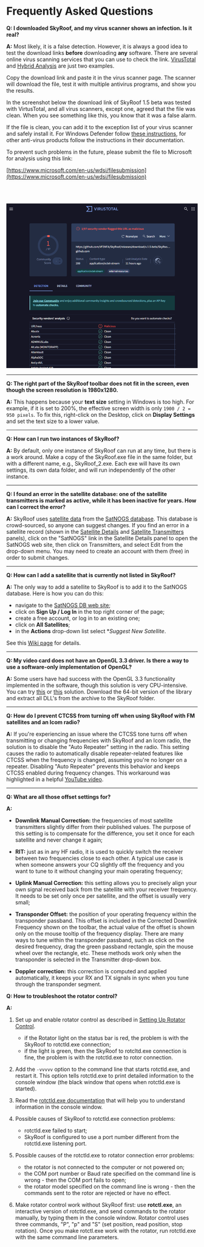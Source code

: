# Frequently Asked Questions

**Q: I downloaded SkyRoof, and my virus scanner shows an infection. Is it real?**

**A:** Most likely, it is a false detection. However, it is always a good idea to test the download links **before** downloading **any** software. There are several online virus scanning services that you can use to check the link.
[VirusTotal](https://www.virustotal.com/gui/home/url) and [Hybrid Analysis](https://www.hybrid-analysis.com/})
are just two examples.

Copy the download link and paste it in the virus scanner page. The scanner
will download the file, test it with multiple antivirus programs, and show you the results.

In the screenshot below the download link of SkyRoof 1.5 beta was tested with VirtusTotal, and all virus scanners, except one, agreed that the file was clean. When you see something like this, you know that it was a false alarm.

If the file is clean, you can add it to the exception list of your virus scanner and safely install it. For Windows Defender follow
[these instructions](https://support.microsoft.com/en-us/windows/add-an-exclusion-to-windows-security-811816c0-4dfd-af4a-47e4-c301afe13b26#ID0EBF=Windows_11), for other anti-virus products
follow the instructions in their documentation.

To prevent such problems in the future, please submit the file to Microsoft for analysis using this link:

[https://www.microsoft.com/en-us/wdsi/filesubmission](https://www.microsoft.com/en-us/wdsi/filesubmission)

<br><br>

![VirusTotal](../images/virus_total.png)

---

**Q: The right part of the SkyRoof toolbar does not fit in the screen, even though the screen resolution is 1980x1280.**

**A:** This happens because your **text size** setting in Windows is too high. For example, if it is set to 200%, the effective
screen width is only `1900 / 2 = 950 pixels`. To fix this, right-click on the Desktop, click on **Display Settings** and set the text size
to a lower value.

---

**Q: How can I run two instances of SkyRoof?**

**A:** By default, only one instance of SkyRoof can run at any time, but there is a work around. Make a copy of the SkyRoof.exe file in the same folder, but with a different name, e.g., SkyRoof_2.exe. Each exe will have its own settings, its own data folder, and will run independently of the other instance.

---

**Q: I found an error in the satellite database: one of the satellite transmitters is marked as active, while it has been inactive for years. How can I correct the error?**

**A:** SkyRoof uses
[satellite data](satellite_data.md)
from the
[SatNOGS database](https://db.satnogs.org/).
This database is crowd-sourced, so anyone can suggest changes.
If you find an error in a satellite record (shown in the
[Satellite Details](satellite_details_panel.md)
and
[Satellite Transmitters](satellite_transmitters_panel.md)
 panels), click on the "SatNOGS" link in the Satellite Details panel  to open the SatNOGS web site, then click on Transmitters, and select Edit from the drop-down menu. You may need to create an account with them (free) in order to submit changes.

---

**Q: How can I add a satellite that is currently not listed in SkyRoof?**

**A:** The only way to add a satellite to SkyRoof is to add it to the SatNOGS database. Here is how you can do this:

- navigate to the [SatNOGS DB web site](https://db.satnogs.org/);
- click on **Sign Up / Log In** in the top right corner of the page;
- create a free account, or log in to an existing one;
- click on **All Satellites**;
- in the **Actions** drop-down list select **Suggest New Satellite*.

See this [Wiki page](https://wiki.satnogs.org/SatNOGS_DB) for details.

---

**Q: My video card does not have an OpenGL 3.3 driver. Is there a way to use a software-only implementation of OpenGL?**

**A:** Some users have had success with the OpenGL 3.3 functionality implemented in the software, though this solution is very CPU-intensive. You can try
[this](https://github.com/lightningterror/Mesa3D-Windows) or
[this](https://github.com/pal1000/mesa-dist-win) solution. Download the 64-bit version of the library and extract all DLL's from the archive to the SkyRoof folder.

---

**Q: How do I prevent CTCSS from turning off when using SkyRoof with FM satellites and an Icom radio?**

**A:** If you're experiencing an issue where the CTCSS tone turns off when transmitting or changing frequencies with SkyRoof and an Icom radio, the solution is to disable the "Auto Repeater" setting in the radio. This setting causes the radio to automatically disable repeater-related features like CTCSS when the frequency is changed, assuming you're no longer on a repeater. Disabling "Auto Repeater" prevents this behavior and keeps CTCSS enabled during frequency changes. This workaround was highlighted in a helpful [YouTube video](https://www.youtube.com/watch?v=6xO3LNsTidQ).

---

**Q: What are all those offset settings for?**

**A:**

- **Downlink Manual Correction:** the frequencies of most satellite transmitters slightly differ from their published values. The purpose of this setting is to compensate for the difference, you set it once for each satellite and never change it again;

- **RIT:** just as in any HF radio, it is used to quickly switch the receiver between two frequencies close to each other. A typical use case is when someone answers your CQ slightly off the frequency and you want to tune to it without changing your main operating frequency;

- **Uplink Manual Correction:** this setting allows you to precisely align your own signal received back from the satellite with your receiver frequency. It needs to be set only once per satellite, and the offset is usually very small;

- **Transponder Offset:** the position of your operating frequency within the transponder passband. This offset is included in the Corrected Downlink Frequency shown on the toolbar, the actual value of the offset is shown only on the mouse tooltip of the frequency display. There are many ways to tune within the transponder passband, such as click on the desired frequency, drag the green passband rectangle, spin the mouse wheel over the rectangle, etc. These methods work only when the transponder is selected in the Transmitter drop-down box.

- **Doppler correction:** this correction is computed and applied automatically, it keeps your RX and TX signals in sync when you tune through the transponder segment.

**Q: How to troubleshoot the rotator control?**

**A:** 
1. Set up and enable rotator control as described in
[Setting Up Rotator Control](setting_up_rotator_control.md).

    - if the Rotator light on the status bar is red, the problem is with the SkyRoof to rotctld.exe connection;
    - if the light is green, then the SkyRoof to rotcltd.exe connection is fine, the problem is with the rotctld.exe to rotor connection.

2. Add the `-vvvvv` option to the command line that starts rotctld.exe, and restart it. This option tells rotctld.exe to print detailed information to the console window (the black window that opens when rotctld.exe is started).

3. Read the [rotctld.exe documentation](https://hamlib.sourceforge.net/html/rotctl.1.html) that will help you to understand information in the console window.

4. Possible causes of SkyRoof to rotctld.exe connection problems:
    - rotctld.exe failed to start;
    - SkyRoof is configured to use a port number different from the rotctld.exe listening port.

5. Possible causes of the rotctld.exe to rotator connection error problems:
    - the rotator is not connected to the computer or not powered on;
    - the COM port number or Baud rate specified on the command line is wrong - then the COM port fails to open;
    - the rotator model specified on the command line is wrong - then the commands sent to the rotor are rejected or have no effect.

6. Make rotator control work without SkyRoof first: use **rotctl.exe**, an interactive version of rotctld.exe, and send commands to the rotator manually, by typing them in the console window. Rotator control uses three commands, "P", "p" and "S" (set position, read position, stop rotation). Once you make rotctl.exe work with the rotator, run rotctld.exe with the same command line parameters.
